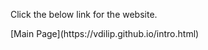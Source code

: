 <html>
<body>
<p>Click the below link for the website.</p>
</body>
</html>
[Main Page](https://vdilip.github.io/intro.html)
